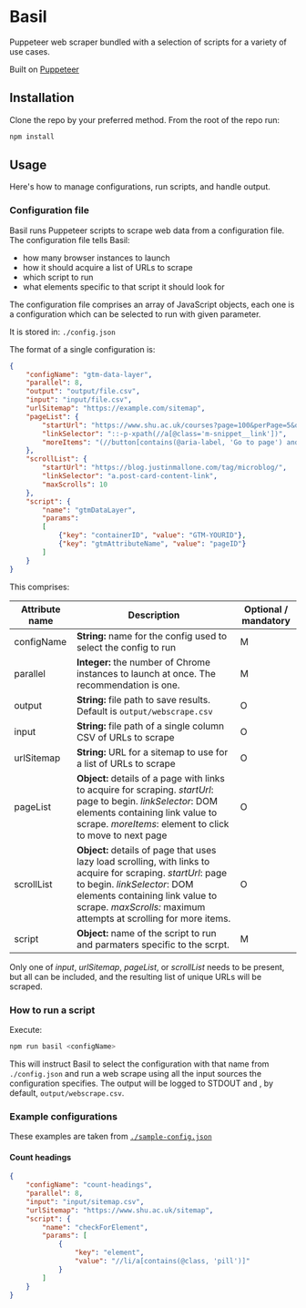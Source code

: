 # Basil
Puppeteer web scraper bundled with a selection of scripts for a variety of use cases.

Built on [Puppeteer](https://github.com/puppeteer/puppeteer)

## Installation

Clone the repo by your preferred method. From the root of the repo run: 

```bash
npm install
```

## Usage

Here's how to manage configurations, run scripts, and handle output.

### Configuration file

Basil runs Puppeteer scripts to scrape web data from a configuration file. The configuration file tells Basil:

* how many browser instances to launch
* how it should acquire a list of URLs to scrape
* which script to run
* what elements specific to that script it should look for

The configuration file comprises an array of JavaScript objects, each one is a configuration which can be selected to run with given parameter. 

It is stored in: `./config.json`

The format of a single configuration is:

```json
{
    "configName": "gtm-data-layer",
    "parallel": 8,
    "output": "output/file.csv",
    "input": "input/file.csv",
    "urlSitemap": "https://example.com/sitemap",
    "pageList": {
        "startUrl": "https://www.shu.ac.uk/courses?page=100&perPage=5&query=&yearOfEntry=2024%2F25",
        "linkSelector": "::-p-xpath(//a[@class='m-snippet__link'])",
        "moreItems": "(//button[contains(@aria-label, 'Go to page') and .//span[contains(@class, 'chevron--right')]])[1]"
    },
    "scrollList": {
        "startUrl": "https://blog.justinmallone.com/tag/microblog/",
        "linkSelector": "a.post-card-content-link",
        "maxScrolls": 10
    },
    "script": {
        "name": "gtmDataLayer",
        "params": 
        [
            {"key": "containerID", "value": "GTM-YOURID"},
            {"key": "gtmAttributeName", "value": "pageID"}
        ]
    }
}
```

This comprises:

| Attribute name | Description                                                 | Optional / mandatory |
|----------------|-------------------------------------------------------------|----------------------|
| configName     | **String:** name for the config used to select the config to run  | M                    |
| parallel       | **Integer:** the number of Chrome instances to launch at once. The recommendation is one. | M |
| output         | **String:** file path to save results. Default is `output/webscrape.csv` | O |
| input          | **String:** file path of a single column CSV of URLs to scrape | O |
| urlSitemap     | **String:** URL for a sitemap to use for a list of URLs to scrape | O |
| pageList       | **Object:** details of a page with links to acquire for scraping. _startUrl_: page to begin. _linkSelector_: DOM elements containing link value to scrape. _moreItems_: element to click to move to next page | O |
| scrollList     | **Object:** details of page that uses lazy load scrolling, with links to acquire for scraping.  _startUrl_: page to begin. _linkSelector_: DOM elements containing link value to scrape. _maxScrolls:_ maximum attempts at scrolling for more items. | O |
| script         | **Object:** name of the script to run and parmaters specific to the scrpt. | M |

Only one of _input_, _urlSitemap_, _pageList_, or _scrollList_ needs to be present, but all can be included, and the resulting list of unique URLs will be scraped.

### How to run a script

Execute:

```bash
npm run basil <configName>
```

This will instruct Basil to select the configuration with that name from `./config.json` and run a web scrape using all the input sources the configuration specifies. The output will be logged to STDOUT and , by default, `output/webscrape.csv`.

### Example configurations

These examples are taken from [`./sample-config.json`](./sample-config.json)

#### Count headings

```json
{
    "configName": "count-headings",
    "parallel": 8,
    "input": "input/sitemap.csv",
    "urlSitemap": "https://www.shu.ac.uk/sitemap",
    "script": {
        "name": "checkForElement",
        "params": [
            {
                "key": "element",
                "value": "//li/a[contains(@class, 'pill')]"
            }
        ]
    }
}
```
